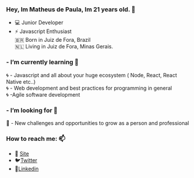 ### Hey, Im Matheus de Paula, Im 21 years old. 👋

- 💻 Junior Developer
- ⚡ Javascript Enthusiast  
🇧🇷 Born in Juiz de Fora, Brazil  
🇳🇱 Living in Juiz de Fora, Minas Gerais.  

###  - I’m currently learning 🌱 
🌀 - Javascript and all about your huge ecosystem ( Node, React, React Native etc..)  
🌀 - Web development and best practices for programming in general   
🌀 -Agile software development  

### -  I’m looking for 👯  
🔎 - New challenges and opportunities to grow as a person and professional  

###  How to reach me: 📫   
- 💨 [Site](https://matheusdepaula.netlify.app/)  
- 🐦[Twitter](https://twitter.com/_math3us__)  
- 💼[Linkedin](https://www.linkedin.com/in/matheusdev20/)

